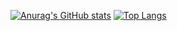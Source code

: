 [![Anurag's GitHub stats](https://github-readme-stats.vercel.app/api?username=dimitriskourg)](https://github.com/anuraghazra/github-readme-stats)
[![Top Langs](https://github-readme-stats.vercel.app/api/top-langs/?username=dimitriskourg)](https://github.com/anuraghazra/github-readme-stats)
<!--
**dimitriskourg/dimitriskourg** is a ✨ _special_ ✨ repository because its `README.md` (this file) appears on your GitHub profile.

Here are some ideas to get you started:

- 🔭 I’m currently working on ...
- 🌱 I’m currently learning ...
- 👯 I’m looking to collaborate on ...
- 🤔 I’m looking for help with ...
- 💬 Ask me about ...
- 📫 How to reach me: ...
- 😄 Pronouns: ...
- ⚡ Fun fact: ...
-->
